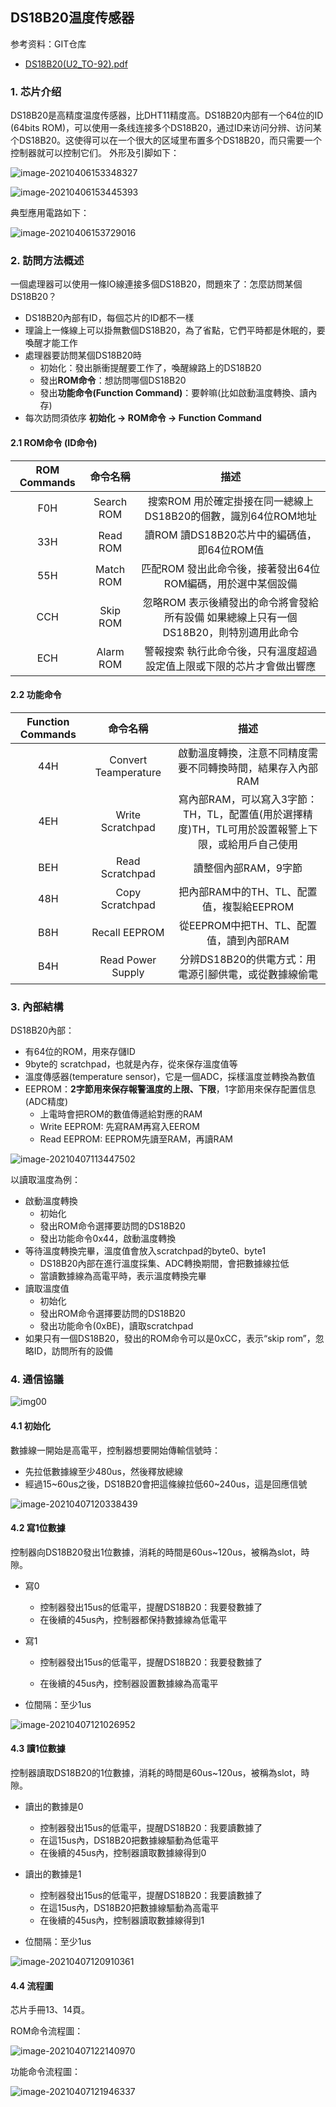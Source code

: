 ## DS18B20温度传感器

参考资料：GIT仓库

* [DS18B20(U2_TO-92).pdf](../datasheet/DS18B20(U2_TO-92).pdf)

### 1. 芯片介绍

DS18B20是高精度温度传感器，比DHT11精度高。DS18B20内部有一个64位的ID (64bits ROM)，可以使用一条线连接多个DS18B20，通过ID来访问分辨、访问某个DS18B20。这使得可以在一个很大的区域里布置多个DS18B20，而只需要一个控制器就可以控制它们。
外形及引脚如下：

![image-20210406153348327](pic/03_one_wire/12_ds18b20_pic.png)

![image-20210406153445393](pic/03_one_wire/13_ds18b20_pin.png)

典型應用電路如下：

![image-20210406153729016](pic/03_one_wire/14_ds18b20_sch.png)

### 2. 訪問方法概述

一個處理器可以使用一條IO線連接多個DS18B20，問題來了：怎麼訪問某個DS18B20？

* DS18B20內部有ID，每個芯片的ID都不一樣
* 理論上一條線上可以掛無數個DS18B20，為了省點，它們平時都是休眠的，要喚醒才能工作
* 處理器要訪問某個DS18B20時
  * 初始化：發出脈衝提醒要工作了，喚醒線路上的DS18B20
  * 發出**ROM命令**：想訪問哪個DS18B20
  * 發出**功能命令(Function Command)**：要幹嘛(比如啟動溫度轉換、讀內存)
* 每次訪問須依序 **初始化 -> ROM命令 -> Function Command**

#### 2.1 ROM命令 (ID命令)

| ROM Commands |  命令名稱  |                             描述                             |
| :----------: | :--------: | :----------------------------------------------------------: |
|     F0H      | Search ROM | 搜索ROM 用於確定掛接在同一總線上DS18B20的個數，識別64位ROM地址 |
|     33H      |  Read ROM  |          讀ROM 讀DS18B20芯片中的編碼值，即64位ROM值          |
|     55H      | Match ROM  | 匹配ROM 發出此命令後，接著發出64位ROM編碼，用於選中某個設備  |
|     CCH      |  Skip ROM  | 忽略ROM 表示後續發出的命令將會發給所有設備 如果總線上只有一個DS18B20，則特別適用此命令 |
|     ECH      | Alarm ROM  | 警報搜索 執行此命令後，只有溫度超過設定值上限或下限的芯片才會做出響應 |

#### 2.2 功能命令

| Function Commands |       命令名稱       |                             描述                             |
| :---------------: | :------------------: | :----------------------------------------------------------: |
|        44H        | Convert Teamperature | 啟動溫度轉換，注意不同精度需要不同轉換時間，結果存入內部RAM  |
|        4EH        |   Write Scratchpad   | 寫內部RAM，可以寫入3字節：TH，TL，配置值(用於選擇精度)TH，TL可用於設置報警上下限，或給用戶自己使用 |
|        BEH        |   Read Scratchpad    |                     讀整個內部RAM，9字節                     |
|        48H        |   Copy Scratchpad    |          把內部RAM中的TH、TL、配置值，複製給EEPROM           |
|        B8H        |    Recall EEPROM     |           從EEPROM中把TH、TL、配置值，讀到內部RAM            |
|        B4H        |  Read Power Supply   |    分辨DS18B20的供電方式：用電源引腳供電，或從數據線偷電     |

### 3. 內部結構

DS18B20內部：

* 有64位的ROM，用來存儲ID
* 9byte的 scratchpad，也就是內存，從來保存溫度值等
* 溫度傳感器(temperature sensor)，它是一個ADC，採樣溫度並轉換為數值
* EEPROM：**2字節用來保存報警溫度的上限、下限**，1字節用來保存配置信息(ADC精度)
  * 上電時會把ROM的數值傳遞給對應的RAM
  * Write EEPROM: 先寫RAM再寫入EEROM
  * Read EEPROM: EEPROM先讀至RAM，再讀RAM

![image-20210407113447502](pic/03_one_wire/15_ds18b20_block.png)

以讀取溫度為例：

* 啟動溫度轉換
  * 初始化
  * 發出ROM命令選擇要訪問的DS18B20
  * 發出功能命令0x44，啟動溫度轉換
* 等待溫度轉換完畢，溫度值會放入scratchpad的byte0、byte1
  * DS18B20內部在進行溫度採集、ADC轉換期間，會把數據線拉低
  * 當讀數據線為高電平時，表示溫度轉換完畢
* 讀取溫度值
  * 初始化
  * 發出ROM命令選擇要訪問的DS18B20
  * 發出功能命令(0xBE)，讀取scratchpad
* 如果只有一個DS18B20，發出的ROM命令可以是0xCC，表示“skip rom”，忽略ID，訪問所有的設備

### 4. 通信協議

![img00](./screenshot/img01.PNG)

#### 4.1 初始化

數據線一開始是高電平，控制器想要開始傳輸信號時：

* 先拉低數據線至少480us，然後釋放總線
* 經過15\~60us之後，DS18B20會把這條線拉低60\~240us，這是回應信號

![image-20210407120338439](pic/03_one_wire/16_ds18b20_initialize.png)

#### 4.2 寫1位數據

控制器向DS18B20發出1位數據，消耗的時間是60us~120us，被稱為slot，時隙。

* 寫0

  * 控制器發出15us的低電平，提醒DS18B20：我要發數據了
  * 在後續的45us內，控制器都保持數據線為低電平

* 寫1

  * 控制器發出15us的低電平，提醒DS18B20：我要發數據了

  * 在後續的45us內，控制器設置數據線為高電平

* 位間隔：至少1us

![image-20210407121026952](pic/03_one_wire/17_ds18b20_write_1bit.png)

#### 4.3 讀1位數據

控制器讀取DS18B20的1位數據，消耗的時間是60us~120us，被稱為slot，時隙。

* 讀出的數據是0

  * 控制器發出15us的低電平，提醒DS18B20：我要讀數據了
  * 在這15us內，DS18B20把數據線驅動為低電平
  * 在後續的45us內，控制器讀取數據線得到0

* 讀出的數據是1

  * 控制器發出15us的低電平，提醒DS18B20：我要讀數據了
  * 在這15us內，DS18B20把數據線驅動為高電平
  * 在後續的45us內，控制器讀取數據線得到1

* 位間隔：至少1us

![image-20210407120910361](pic/03_one_wire/18_ds18b20_read_1bit.png)

#### 4.4 流程圖

芯片手冊13、14頁。

ROM命令流程圖：

![image-20210407122140970](pic/03_one_wire/19_ds18b20_rom_command_flowchart.png)

功能命令流程圖：

![image-20210407121946337](pic/03_one_wire/20_ds18b20_function_flowchart.png)